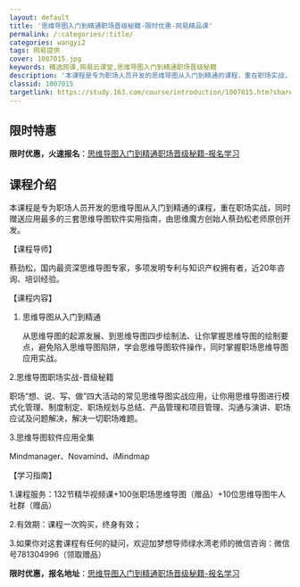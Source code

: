 ```yaml
---
layout: default
title: '思维导图入门到精通职场晋级秘籍-限时优惠-网易精品课'
permalink: /:categories/:title/
categories: wangyi2
tags: 网易提供
cover: 1007015.jpg
keywords: 精选网课,网易云课堂,思维导图入门到精通职场晋级秘籍
description: '本课程是专为职场人员开发的思维导图从入门到精通的课程，重在职场实战，同时赠送应用最多的三套思维导图软件实用指南，由思维魔'
classid: 1007015
targetlink: https://study.163.com/course/introduction/1007015.htm?share=1&shareId=1025206652&utm_campaign=share&utm_medium=iphoneShare&utm_source=&utm_u=1025206652
---
```


## 限时特惠

**限时优惠，火速报名**：[思维导图入门到精通职场晋级秘籍-报名学习](https://study.163.com/course/introduction/1007015.htm?share=1&shareId=1025206652&utm_campaign=share&utm_medium=iphoneShare&utm_source=&utm_u=1025206652)

## 课程介绍

本课程是专为职场人员开发的思维导图从入门到精通的课程，重在职场实战，同时赠送应用最多的三套思维导图软件实用指南，由思维魔方创始人蔡劲松老师原创开发。



【课程导师】

蔡劲松，国内最资深思维导图专家，多项发明专利与知识产权拥有者，近20年咨询、培训经验。



【课程内容】

1. 思维导图从入门到精通

    从思维导图的起源发展、到思维导图四步绘制法、让你掌握思维导图的绘制要点，避免陷入思维导图陷阱，学会思维导图软件操作，同时掌握职场思维导图应用实战。



2.思维导图职场实战-晋级秘籍

   职场“想、说、写、做”四大活动的常见思维导图实战应用，让你用思维导图进行模式化管理、制度制定、职场规划与总结、产品管理和项目管理、沟通与演讲、职场应试及问题解决，解决一切职场难题。



3.思维导图软件应用全集

Mindmanager、Novamind、iMindmap



【学习指南】

1.课程服务：132节精华视频课+100张职场思维导图（赠品）+10位思维导图牛人社群（赠品）

2.有效期：课程一次购买，终身有效；

3.如果你对这套课程有任何的疑问，欢迎加梦想导师绿水湾老师的微信咨询：微信号781304996（领取赠品）

**限时优惠，报名地址**：[思维导图入门到精通职场晋级秘籍-报名学习](https://study.163.com/course/introduction/1007015.htm?share=1&shareId=1025206652&utm_campaign=share&utm_medium=iphoneShare&utm_source=&utm_u=1025206652)

